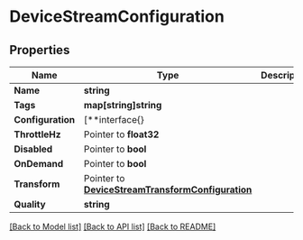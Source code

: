 # DeviceStreamConfiguration

## Properties

Name | Type | Description | Notes
------------ | ------------- | ------------- | -------------
**Name** | **string** |  | 
**Tags** | **map[string]string** |  | [optional] 
**Configuration** | [**interface{} |  | 
**ThrottleHz** | Pointer to **float32** |  | [optional] 
**Disabled** | Pointer to **bool** |  | [optional] 
**OnDemand** | Pointer to **bool** |  | [optional] 
**Transform** | Pointer to [**DeviceStreamTransformConfiguration**](DeviceStreamTransformConfiguration.md) |  | [optional] 
**Quality** | **string** |  | [optional] 

[[Back to Model list]](../README.md#documentation-for-models) [[Back to API list]](../README.md#documentation-for-api-endpoints) [[Back to README]](../README.md)


